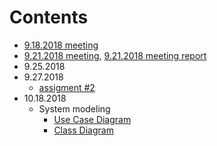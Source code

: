 # Contents

- [9.18.2018 meeting](https://github.com/Runbo94/TeamMeeting/blob/master/9.18.2018/outline.md)
- [9.21.2018 meeting](https://github.com/Runbo94/TeamMeeting/blob/master/9.21.2018/outline.md), [9.21.2018 meeting report](https://github.com/Runbo94/TeamMeeting/blob/master/9.21.2018/meetingReport.md)
- 9.25.2018
- 9.27.2018
  - [assigment #2](https://github.com/Runbo94/TeamMeeting/blob/master/9.27.2018/assignment2.md)
- 10.18.2018
  - System modeling
    - [Use Case Diagram](https://github.com/Runbo94/TeamMeeting/blob/master/SystemDesign/UseCaseDiagram.svg)
    - [Class Diagram](https://github.com/Runbo94/TeamMeeting/blob/master/SystemDesign/ClassDiagram.png)
